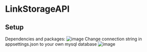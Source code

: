 # LinkStorageAPI

## Setup
Dependencies and packages: 
![image](https://user-images.githubusercontent.com/42223424/204213405-ef4ced8e-f0f4-4bb2-bfef-4683c7305262.png)
Change connection string in appsettings.json to your own mysql database
![image](https://user-images.githubusercontent.com/42223424/204213605-c0f94e52-7894-44a2-81be-66b64130cdb8.png)

